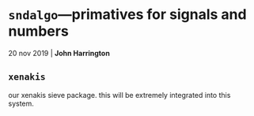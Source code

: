 # `sndalgo`<span>&mdash;</span>primatives for signals and numbers

20 nov 2019 | __John Harrington__

## `xenakis`

our xenakis sieve package. this will be extremely integrated into
this system.

